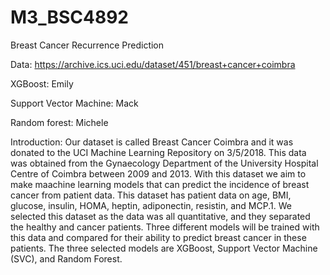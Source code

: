 # M3_BSC4892
Breast Cancer Recurrence Prediction

Data: https://archive.ics.uci.edu/dataset/451/breast+cancer+coimbra 

XGBoost: Emily

Support Vector Machine: Mack

Random forest: Michele


Introduction:
Our dataset is called Breast Cancer Coimbra and it was donated to the UCI Machine Learning Repository on 3/5/2018. This data was obtained from the Gynaecology Department of the University Hospital Centre of Coimbra between 2009 and 2013. With this dataset we aim to make maachine learning models that can predict the incidence of breast cancer from patient data. This dataset has patient data on age, BMI, glucose, insulin, HOMA, heptin, adiponectin, resistin, and MCP.1. We selected this dataset as the data was all quantitative, and they separated the healthy and cancer patients. Three different models will be trained with this data and compared for their ability to predict breast cancer in these patients. The three selected models are XGBoost, Support Vector Machine (SVC), and Random Forest. 
